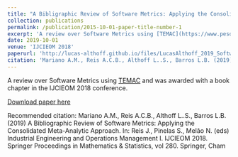 ```yaml
---
title: "A Bibligraphic Review of Software Metrics: Applying the Consolidated Meta-Analytic Approach"
collection: publications
permalink: /publication/2015-10-01-paper-title-number-1
excerpt: 'A review over Software Metrics using [TEMAC](https://www.pesquisatemac.com/) and was awarded with a book chapter in the IJCIEOM 2018 conference.'
date: 2019-10-01
venue: 'IJCIEOM 2018'
paperurl: 'http://lucas-althoff.github.io/files/LucasAlthoff_2019_SoftwareMetrics.pdf'
citation: 'Mariano A.M., Reis A.C.B., Althoff L..S., Barros L.B. (2019) A Bibliographic Review of Software Metrics: Applying the Consolidated Meta-Analytic Approach. In: Reis J., Pinelas S., Melão N. (eds) Industrial Engineering and Operations Management I. IJCIEOM 2018. Springer Proceedings in Mathematics & Statistics, vol 280. Springer, Cham'
---
```

A review over Software Metrics using [TEMAC](https://www.pesquisatemac.com/) and was awarded with a book chapter in the IJCIEOM 2018 conference.

[Download paper here](http://lucas-althoff.github.io/files/LucasAlthoff_2019_SoftwareMetrics.pdf)

Recommended citation: Mariano A.M., Reis A.C.B., Althoff L..S., Barros L.B. (2019) A Bibliographic Review of Software Metrics: Applying the Consolidated Meta-Analytic Approach. In: Reis J., Pinelas S., Melão N. (eds) Industrial Engineering and Operations Management I. IJCIEOM 2018. Springer Proceedings in Mathematics & Statistics, vol 280. Springer, Cham